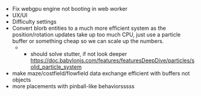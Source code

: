 
- Fix webgpu engine not booting in web worker
- UX/UI
- Difficulty settings
- Convert blorb entities to a much more efficient system as the position/rotation updates take up too much CPU, just use a particle buffer or something cheap so we can scale up the numbers.
   - - should solve stutter, if not look deeper https://doc.babylonjs.com/features/featuresDeepDive/particles/solid_particle_system
- make maze/costfield/flowfield data exchange efficient with buffers not objects
- more placements with pinball-like behaviorsssss
